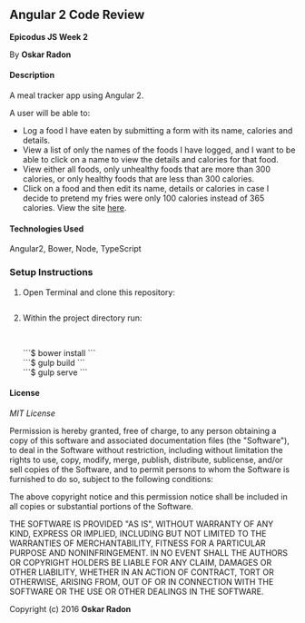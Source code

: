 ## Angular 2 Code Review

**Epicodus JS Week 2**

By **Oskar Radon**

#### Description
A meal tracker app using Angular 2.

A user will be able to:

 - Log a food I have eaten by submitting a form with its name, calories and details.
 - View a list of only the names of the foods I have logged, and I want to be able to click on a name to view the details and calories for that food.
 - View either all foods, only unhealthy foods that are more than 300 calories, or only healthy foods that are less than 300 calories.
 - Click on a food and then edit its name, details or calories in case I decide to pretend my fries were only 100 calories instead of 365 calories.
View the site [here](http://oskarradon.github.io/angular2-code-review/).

#### Technologies Used
Angular2, Bower, Node, TypeScript

### Setup Instructions

1. Open Terminal and clone this repository:<br>
    ```https://github.com/oskarradon/angular2-code-review.git
    ```
2. Within the project directory run:<br>
    ```$ npm install
    ```
    <br>
    ```$ bower install
    ```
    <br>
    ```$ gulp build
    ```
    <br>
    ```$ gulp serve
    ```
    <br>

#### License

*MIT License*

Permission is hereby granted, free of charge, to any person obtaining a copy of this software and associated documentation files (the "Software"), to deal in the Software without restriction, including without limitation the rights to use, copy, modify, merge, publish, distribute, sublicense, and/or sell copies of the Software, and to permit persons to whom the Software is furnished to do so, subject to the following conditions:

The above copyright notice and this permission notice shall be included in all copies or substantial portions of the Software.

THE SOFTWARE IS PROVIDED "AS IS", WITHOUT WARRANTY OF ANY KIND, EXPRESS OR IMPLIED, INCLUDING BUT NOT LIMITED TO THE WARRANTIES OF MERCHANTABILITY, FITNESS FOR A PARTICULAR PURPOSE AND NONINFRINGEMENT. IN NO EVENT SHALL THE AUTHORS OR COPYRIGHT HOLDERS BE LIABLE FOR ANY CLAIM, DAMAGES OR OTHER LIABILITY, WHETHER IN AN ACTION OF CONTRACT, TORT OR OTHERWISE, ARISING FROM, OUT OF OR IN CONNECTION WITH THE SOFTWARE OR THE USE OR OTHER DEALINGS IN THE SOFTWARE.

Copyright (c) 2016 **Oskar Radon**
